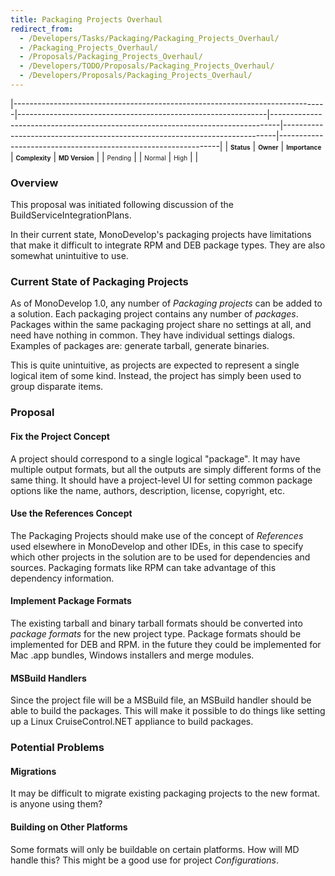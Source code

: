 ```yaml
---
title: Packaging Projects Overhaul
redirect_from:
  - /Developers/Tasks/Packaging/Packaging_Projects_Overhaul/
  - /Packaging_Projects_Overhaul/
  - /Proposals/Packaging_Projects_Overhaul/
  - /Developers/TODO/Proposals/Packaging_Projects_Overhaul/
  - /Developers/Proposals/Packaging_Projects_Overhaul/
---
```


<span> </span>

<span id="_task_a_Packaging.Project"></span><span> </span>

|------------------------------------------------------------------------------|--------------------------------------------------------------|--------------------------------------------------------------------------------|----------------------------------------------------------------------------|---------------------------------------------------------------|
| **<span style="font-size: x-small;">Status</span>**                          | **<span style="font-size: x-small;">Owner</span>**           | **<span style="font-size: x-small;">Importance</span>**                        | **<span style="font-size: x-small;">Complexity</span>**                    | **<span style="font-size: x-small;">MD Version</span>**       |
| <span class="task-status-Pending" style="font-size: x-small;">Pending</span> | <span class="task-owner" style="font-size: x-small;"></span> | <span class="task-importance-Normal" style="font-size: x-small;">Normal</span> | <span class="task-complexity-High" style="font-size: x-small;">High</span> | <span class="task-target" style="font-size: x-small;"></span> |

### Overview

This proposal was initiated following discussion of the BuildServiceIntegrationPlans.

In their current state, MonoDevelop's packaging projects have limitations that make it difficult to integrate RPM and DEB package types. They are also somewhat unintuitive to use.

### Current State of Packaging Projects

As of MonoDevelop 1.0, any number of *Packaging projects* can be added to a solution. Each packaging project contains any number of *packages*. Packages within the same packaging project share no settings at all, and need have nothing in common. They have individual settings dialogs. Examples of packages are: generate tarball, generate binaries.

This is quite unintuitive, as projects are expected to represent a single logical item of some kind. Instead, the project has simply been used to group disparate items.

### Proposal

#### Fix the Project Concept

A project should correspond to a single logical "package". It may have multiple output formats, but all the outputs are simply different forms of the same thing. It should have a project-level UI for setting common package options like the name, authors, description, license, copyright, etc.

#### Use the References Concept

The Packaging Projects should make use of the concept of *References* used elsewhere in MonoDevelop and other IDEs, in this case to specify which other projects in the solution are to be used for dependencies and sources. Packaging formats like RPM can take advantage of this dependency information.

#### Implement Package Formats

The existing tarball and binary tarball formats should be converted into *package formats* for the new project type. Package formats should be implemented for DEB and RPM. in the future they could be implemented for Mac .app bundles, Windows installers and merge modules.

#### MSBuild Handlers

Since the project file will be a MSBuild file, an MSBuild handler should be able to build the packages. This will make it possible to do things like setting up a Linux CruiseControl.NET appliance to build packages.

### Potential Problems

#### Migrations

It may be difficult to migrate existing packaging projects to the new format. is anyone using them?

#### Building on Other Platforms

Some formats will only be buildable on certain platforms. How will MD handle this? This might be a good use for project *Configurations*.
